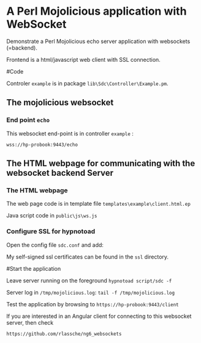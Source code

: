 # A Perl Mojolicious application with WebSocket

Demonstrate a Perl Mojolicious echo server application with websockets (=backend). 

Frontend is a html/javascript web client with SSL connection. 

#Code

Controler `example` is in package `lib\Sdc\Controller\Example.pm`.

## The mojolicious websocket 

### End point `echo`

This websocket end-point is in controller `example` :

`wss://hp-probook:9443/echo`

## The HTML webpage for communicating with the websocket backend Server

### The HTML webpage

The web page code is in template file `templates\example\client.html.ep`


Java script code in `public\js\ws.js`

### Configure SSL for hypnotoad

Open the config file `sdc.conf` and add:

My self-signed ssl certificates can be found in the `ssl` directory.

#Start the application

Leave server running on the foreground `hypnotoad script/sdc -f`

Server log in `/tmp/mojolicious.log`: `tail -f /tmp/mojolicious.log`

Test the application by browsing to `https://hp-probook:9443/client`

If you are interested in an Angular client for connecting to this websocket server, then check

`https://github.com/rlassche/ng6_websockets`